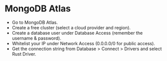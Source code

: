 # MongoDB Atlas

- Go to MongoDB Atlas.
- Create a free cluster (select a cloud provider and region).
- Create a database user under Database Access (remember the username & password).
- Whitelist your IP under Network Access (0.0.0.0/0 for public access).
- Get the connection string from Database > Connect > Drivers and select Rust Driver.
